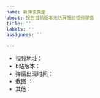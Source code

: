 ```yaml
---
name: 新弹窗类型
about: 报告目前版本无法屏蔽的视频弹窗
title: ''
labels: ''
assignees: ''

---
```


- 视频地址：
- b站版本：
- 弹窗出现时间：
- 截图 ：
- 其他：
